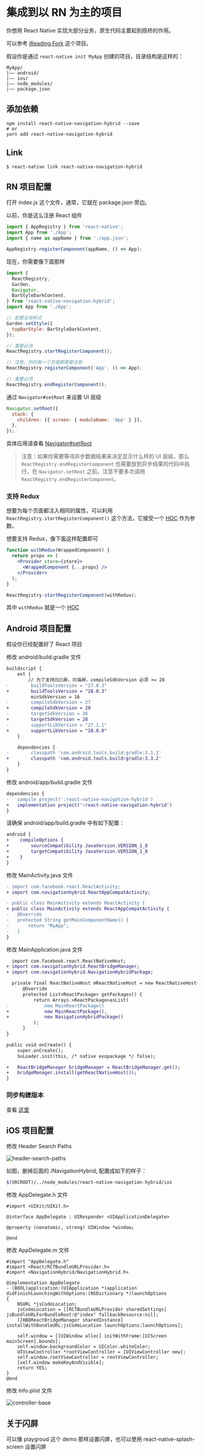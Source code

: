 # 集成到以 RN 为主的项目

你想用 React Native 实现大部分业务，原生代码主要起到搭桥的作用。

可以参考 [iReading Fork](https://github.com/listenzz/reading) 这个项目。

假设你是通过 `react-native init MyApp` 创建的项目，目录结构是这样的：

```
MyApp/
|—— android/
|—— ios/
|—— node_modules/
|—— package.json
```

## 添加依赖

```
npm install react-native-navigation-hybrid --save
# or
yarn add react-native-navigation-hybrid
```

## Link

```
$ react-native link react-native-navigation-hybrid
```

## RN 项目配置

打开 index.js 这个文件，通常，它就在 package.json 旁边。

以前，你是这么注册 React 组件

```javascript
import { AppRegistry } from 'react-native';
import App from './App';
import { name as appName } from './app.json';

AppRegistry.registerComponent(appName, () => App);
```

现在，你需要像下面那样

```javascript
import {
  ReactRegistry,
  Garden,
  Navigator,
  BarStyleDarkContent,
} from 'react-native-navigation-hybrid';
import App from './App';

// 配置全局样式
Garden.setStyle({
  topBarStyle: BarStyleDarkContent,
});

// 重要必须
ReactRegistry.startRegisterComponent();

// 注意，你的每一个页面都需要注册
ReactRegistry.registerComponent('App', () => App);

// 重要必须
ReactRegistry.endRegisterComponent();
```

通过 `Navigator#setRoot` 来设置 UI 层级

```javascript
Navigator.setRoot({
  stack: {
    children: [{ screen: { moduleName: 'App' } }],
  },
});
```

具体应用请查看 [Navigator#setRoot](./navigation.md)

> 注意：如果你需要等待异步数据结果来决定显示什么样的 UI 层级，那么 `ReactRegistry.endRegisterComponent` 也需要放到异步结果的代码中执行，在 `Navigator.setRoot` 之前。注意不要多次调用 `ReactRegistry.endRegisterComponent`。

### 支持 Redux

想要为每个页面都注入相同的属性，可以利用 `ReactRegistry.startRegisterComponent()` 这个方法，它接受一个 [HOC](https://reactjs.org/docs/higher-order-components.html) 作为参数。

想要支持 Redux，像下面这样配置即可

```jsx
function withRedux(WrappedComponent) {
  return props => (
    <Provider store={store}>
      <WrappedComponent {...props} />
    </Provider>
  );
}

ReactRegistry.startRegisterComponent(withRedux);
```

其中 `withRedux` 就是一个 [HOC](https://reactjs.org/docs/higher-order-components.html)

## Android 项目配置

假设你已经配置好了 React 项目

修改 android/build.gradle 文件

```diff
buildscript {
    ext {
        // 为了支持凹凸屏、刘海屏，compileSdkVersion 必须 >= 28
-        buildToolsVersion = "27.0.3"
+        buildToolsVersion = "28.0.3"
         minSdkVersion = 16
-        compileSdkVersion = 27
+        compileSdkVersion = 28
-        targetSdkVersion = 26
+        targetSdkVersion = 28
-        supportLibVersion = "27.1.1"
+        supportLibVersion = "28.0.0"
    }

    dependencies {
-        classpath 'com.android.tools.build:gradle:3.1.1'
+        classpath 'com.android.tools.build:gradle:3.3.2'
    }
}
```

修改 android/app/build.gradle 文件

```diff
dependencies {
-   compile project(':react-native-navigation-hybrid')
+   implementation project(':react-native-navigation-hybrid')
}
```

请确保 android/app/build.gradle 中有如下配置：

```diff
android {
+    compileOptions {
+        sourceCompatibility JavaVersion.VERSION_1_8
+        targetCompatibility JavaVersion.VERSION_1_8
+    }
}
```

修改 MainActivity.java 文件

```diff
- import com.facebook.react.ReactActivity;
+ import com.navigationhybrid.ReactAppCompatActivity;

- public class MainActivity extends ReactActivity {
+ public class MainActivity extends ReactAppCompatActivity {
-   @Override
-   protected String getMainComponentName() {
-       return "MyApp";
-   }
}
```

修改 MainApplication.java 文件

```diff
  import com.facebook.react.ReactNativeHost;
+ import com.navigationhybrid.ReactBridgeManager;
+ import com.navigationhybrid.NavigationHybridPackage;

  private final ReactNativeHost mReactNativeHost = new ReactNativeHost(this) {
      @Override
      protected List<ReactPackage> getPackages() {
          return Arrays.<ReactPackage>asList(
-             new MainReactPackage()
+             new MainReactPackage(),
+             new NavigationHybridPackage()
          );
      }
}

public void onCreate() {
    super.onCreate();
    SoLoader.init(this, /* native exopackage */ false);

+   ReactBridgeManager bridgeManager = ReactBridgeManager.get();
+   bridgeManager.install(getReactNativeHost());
}
```

### 同步构建版本

查看 [这里](./sync-build-version.md)

## iOS 项目配置

修改 Header Search Paths

![header-search-paths](../screenshot/header-search-paths.jpg)

如图，删掉后面的 /NavigationHybrid, 配置成如下的样子：

```bash
$(SRCROOT)/../node_modules/react-native-navigation-hybrid/ios
```

修改 AppDelegate.h 文件

```objc
#import <UIKit/UIKit.h>

@interface AppDelegate : UIResponder <UIApplicationDelegate>

@property (nonatomic, strong) UIWindow *window;

@end
```

修改 AppDelegate.m 文件

```objc
#import "AppDelegate.h"
#import <React/RCTBundleURLProvider.h>
#import <NavigationHybrid/NavigationHybrid.h>

@implementation AppDelegate
- (BOOL)application:(UIApplication *)application didFinishLaunchingWithOptions:(NSDictionary *)launchOptions
{
    NSURL *jsCodeLocation;
    jsCodeLocation = [[RCTBundleURLProvider sharedSettings] jsBundleURLForBundleRoot:@"index" fallbackResource:nil];
    [[HBDReactBridgeManager sharedInstance] installWithBundleURL:jsCodeLocation launchOptions:launchOptions];

    self.window = [[UIWindow alloc] initWithFrame:[UIScreen mainScreen].bounds];
    self.window.backgroundColor = UIColor.whiteColor;
    UIViewController *rootViewController = [UIViewController new];
    self.window.rootViewController = rootViewController;
    [self.window makeKeyAndVisible];
    return YES;
}
@end
```

修改 Info.plist 文件

![controller-base](../screenshot/controller-base.jpg)

## 关于闪屏

<a name="migrate-native"></a>

可以像 playgroud 这个 demo 那样设置闪屏，也可以使用 react-native-splash-screen 设置闪屏
